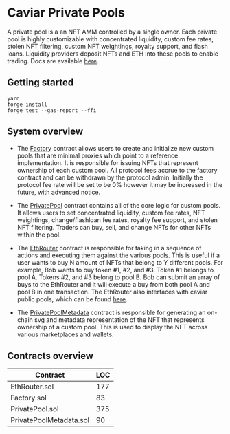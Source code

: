 # Caviar Private Pools

A private pool is a an NFT AMM controlled by a single owner. Each private pool is highly customizable with concentrated liquidity, custom fee rates, stolen NFT filtering, custom NFT weightings, royalty support, and flash loans. Liquidity providers deposit NFTs and ETH into these pools to enable trading. Docs are available [here](https://docs.caviar.sh/technical-reference/custom-pools).

## Getting started

```
yarn
forge install
forge test --gas-report --ffi
```

## System overview

- The [Factory](./src/Factory.sol) contract allows users to create and initialize new custom pools that are minimal proxies which point to a reference implementation. It is responsible for issuing NFTs that represent ownership of each custom pool. All protocol fees accrue to the factory contract and can be withdrawn by the protocol admin. Initially the protocol fee rate will be set to be 0% however it may be increased in the future, with advanced notice.

- The [PrivatePool](./src/PrivatePool.sol) contract contains all of the core logic for custom pools. It allows users to set concentrated liquidity, custom fee rates, NFT weightings, change/flashloan fee rates, royalty fee support, and stolen NFT filtering. Traders can buy, sell, and change NFTs for other NFTs within the pool.

- The [EthRouter](./src/EthRouter.sol) contract is responsible for taking in a sequence of actions and executing them against the various pools. This is useful if a user wants to buy N amount of NFTs that belong to Y different pools. For example, Bob wants to buy token #1, #2, and #3. Token #1 belongs to pool A. Tokens #2, and #3 belong to pool B. Bob can submit an array of buys to the EthRouter and it will execute a buy from both pool A and pool B in one transaction. The EthRouter also interfaces with caviar public pools, which can be found [here](https://github.com/outdoteth/caviar).

- The [PrivatePoolMetadata](./src/PrivatePoolMetadata.sol) contract is responsible for generating an on-chain svg and metadata representation of the NFT that represents ownership of a custom pool. This is used to display the NFT across various marketplaces and wallets.

## Contracts overview

| Contract                | LOC |
| ----------------------- | --- |
| EthRouter.sol           | 177 |
| Factory.sol             | 83  |
| PrivatePool.sol         | 375 |
| PrivatePoolMetadata.sol | 90  |
